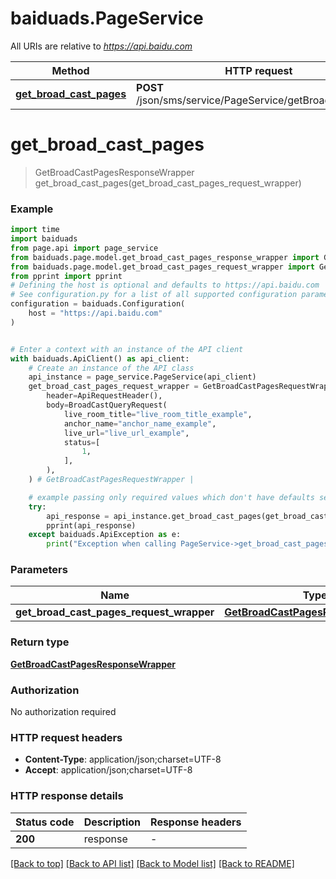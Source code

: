 # baiduads.PageService

All URIs are relative to *https://api.baidu.com*

Method | HTTP request | Description
------------- | ------------- | -------------
[**get_broad_cast_pages**](PageService.md#get_broad_cast_pages) | **POST** /json/sms/service/PageService/getBroadCastPages | 


# **get_broad_cast_pages**
> GetBroadCastPagesResponseWrapper get_broad_cast_pages(get_broad_cast_pages_request_wrapper)



### Example


```python
import time
import baiduads
from page.api import page_service
from baiduads.page.model.get_broad_cast_pages_response_wrapper import GetBroadCastPagesResponseWrapper
from baiduads.page.model.get_broad_cast_pages_request_wrapper import GetBroadCastPagesRequestWrapper
from pprint import pprint
# Defining the host is optional and defaults to https://api.baidu.com
# See configuration.py for a list of all supported configuration parameters.
configuration = baiduads.Configuration(
    host = "https://api.baidu.com"
)


# Enter a context with an instance of the API client
with baiduads.ApiClient() as api_client:
    # Create an instance of the API class
    api_instance = page_service.PageService(api_client)
    get_broad_cast_pages_request_wrapper = GetBroadCastPagesRequestWrapper(
        header=ApiRequestHeader(),
        body=BroadCastQueryRequest(
            live_room_title="live_room_title_example",
            anchor_name="anchor_name_example",
            live_url="live_url_example",
            status=[
                1,
            ],
        ),
    ) # GetBroadCastPagesRequestWrapper | 

    # example passing only required values which don't have defaults set
    try:
        api_response = api_instance.get_broad_cast_pages(get_broad_cast_pages_request_wrapper)
        pprint(api_response)
    except baiduads.ApiException as e:
        print("Exception when calling PageService->get_broad_cast_pages: %s\n" % e)
```


### Parameters

Name | Type | Description  | Notes
------------- | ------------- | ------------- | -------------
 **get_broad_cast_pages_request_wrapper** | [**GetBroadCastPagesRequestWrapper**](GetBroadCastPagesRequestWrapper.md)|  |

### Return type

[**GetBroadCastPagesResponseWrapper**](GetBroadCastPagesResponseWrapper.md)

### Authorization

No authorization required

### HTTP request headers

 - **Content-Type**: application/json;charset=UTF-8
 - **Accept**: application/json;charset=UTF-8


### HTTP response details

| Status code | Description | Response headers |
|-------------|-------------|------------------|
**200** | response |  -  |

[[Back to top]](#) [[Back to API list]](../README.md#documentation-for-api-endpoints) [[Back to Model list]](../README.md#documentation-for-models) [[Back to README]](../README.md)

